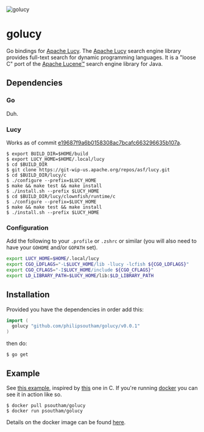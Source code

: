![golucy](https://raw.github.com/philipsoutham/golucy/master/_artwork/golucy.png)

# golucy
Go bindings for [Apache Lucy][1]. The [Apache Lucy][1] search engine library provides full-text search for dynamic
programming languages. It is a "loose C" port of the [Apache Lucene™][2] search engine library for Java.


## Dependencies

### Go
Duh.

### Lucy
Works as of commit [e19687f9a6b0158308ac7bcafc663296635b107a][3].
```shell
$ export BUILD_DIR=$HOME/build
$ export LUCY_HOME=$HOME/.local/lucy
$ cd $BUILD_DIR
$ git clone https://git-wip-us.apache.org/repos/asf/lucy.git
$ cd $BUILD_DIR/lucy/c
$ ./configure --prefix=$LUCY_HOME
$ make && make test && make install
$ ./install.sh --prefix $LUCY_HOME
$ cd $BUILD_DIR/lucy/clownfish/runtime/c
$ ./configure --prefix=$LUCY_HOME
$ make && make test && make install
$ ./install.sh --prefix $LUCY_HOME
```
### Configuration
Add the following to your `.profile` or `.zshrc` or similar (you will also need to have your `GOHOME` and/or `GOPATH` set).
```bash
export LUCY_HOME=$HOME/.local/lucy
export CGO_LDFLAGS="-L$LUCY_HOME/lib -llucy -lcfish ${CGO_LDFLAGS}"
export CGO_CFLAGS="-I$LUCY_HOME/include ${CGO_CFLAGS}"
export LD_LIBRARY_PATH=$LUCY_HOME/lib:$LD_LIBRARY_PATH
```

## Installation
Provided you have the dependencies in order add this:
```go
import (
  golucy "github.com/philipsoutham/golucy/v0.0.1"
)
```
then do:
```shell
$ go get 
```


## Example
See [this example][4], inspired by [this][5] one in C. 
If you're running [docker][7] you can see it in action like so. 


```shell
$ docker pull psoutham/golucy
$ docker run psoutham/golucy
```
Details on the docker image can be found [here][8].

[1]: http://lucy.apache.org/
[2]: http://lucene.apache.org/core/
[3]: https://git-wip-us.apache.org/repos/asf?p=lucy.git;a=commit;h=e19687f9a6b0158308ac7bcafc663296635b107a
[4]: https://gist.github.com/philipsoutham/6395791
[5]: https://git-wip-us.apache.org/repos/asf?p=lucy.git;a=blob;f=c/sample/getting_started.c;h=efdf050d546d7fbfaadd6882f2f6b91033c8be69;hb=HEAD
[6]: https://gist.github.com/philipsoutham/6371770
[7]: http://docker.io
[8]: https://index.docker.io/u/psoutham/golucy/
